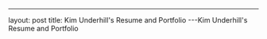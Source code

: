 ---
layout: post
title: Kim Underhill's Resume and Portfolio
---Kim Underhill's Resume and Portfolio
